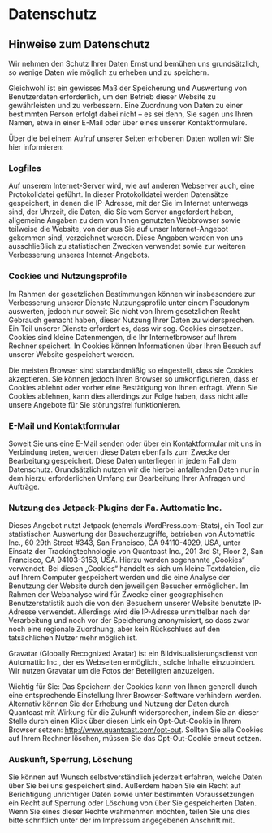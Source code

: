 # Datenschutz

## Hinweise zum Datenschutz
Wir nehmen den Schutz Ihrer Daten Ernst und bemühen uns grundsätzlich, so wenige Daten wie möglich zu erheben und zu speichern.

Gleichwohl ist ein gewisses Maß der Speicherung und Auswertung von Benutzerdaten erforderlich, um den Betrieb dieser Website zu gewährleisten und zu verbessern. Eine Zuordnung von Daten zu einer bestimmten Person erfolgt dabei nicht – es sei denn, Sie sagen uns Ihren Namen, etwa in einer E-Mail oder über eines unserer Kontaktformulare.

Über die bei einem Aufruf unserer Seiten erhobenen Daten wollen wir Sie hier informieren:

### Logfiles
Auf unserem Internet-Server wird, wie auf anderen Webserver auch, eine Protokolldatei geführt. In dieser Protokolldatei werden Datensätze gespeichert, in denen die IP-Adresse, mit der Sie im Internet unterwegs sind, der Uhrzeit, die Daten, die Sie vom Server angefordert haben, allgemeine Angaben zu dem von Ihnen genutzten Webbrowser sowie teilweise die Website, von der aus Sie auf unser Internet-Angebot gekommen sind, verzeichnet werden. Diese Angaben werden von uns ausschließlich zu statistischen Zwecken verwendet sowie zur weiteren Verbesserung unseres Internet-Angebots.

### Cookies und Nutzungsprofile
Im Rahmen der gesetzlichen Bestimmungen können wir insbesondere zur Verbesserung unserer Dienste Nutzungsprofile unter einem Pseudonym auswerten, jedoch nur soweit Sie nicht von Ihrem gesetzlichen Recht Gebrauch gemacht haben, dieser Nutzung Ihrer Daten zu widersprechen. Ein Teil unserer Dienste erfordert es, dass wir sog. Cookies einsetzen. Cookies sind kleine Datenmengen, die Ihr Internetbrowser auf Ihrem Rechner speichert. In Cookies können Informationen über Ihren Besuch auf unserer Website gespeichert werden.

Die meisten Browser sind standardmäßig so eingestellt, dass sie Cookies akzeptieren. Sie können jedoch Ihren Browser so umkonfigurieren, dass er Cookies ablehnt oder vorher eine Bestätigung von Ihnen erfragt. Wenn Sie Cookies ablehnen, kann dies allerdings zur Folge haben, dass nicht alle unsere Angebote für Sie störungsfrei funktionieren.

### E-Mail und Kontaktformular
Soweit Sie uns eine E-Mail senden oder über ein Kontaktformular mit uns in Verbindung treten, werden diese Daten ebenfalls zum Zwecke der Bearbeitung gespeichert. Diese Daten unterliegen in jedem Fall dem Datenschutz. Grundsätzlich nutzen wir die hierbei anfallenden Daten nur in dem hierzu erforderlichen Umfang zur Bearbeitung Ihrer Anfragen und Aufträge.

### Nutzung des Jetpack-Plugins der Fa. Auttomatic Inc.
Dieses Angebot nutzt Jetpack (ehemals WordPress.com-Stats), ein Tool zur statistischen Auswertung der Besucherzugriffe, betrieben von Automattic Inc., 60 29th Street #343, San Francisco, CA 94110-4929, USA, unter Einsatz der Trackingtechnologie von Quantcast Inc., 201 3rd St, Floor 2, San Francisco, CA 94103-3153, USA. Hierzu werden sogenannte „Cookies“ verwendet. Bei diesen „Cookies“ handelt es sich um kleine Textdateien, die auf Ihrem Computer gespeichert werden und die eine Analyse der Benutzung der Website durch den jeweiligen Besucher ermöglichen. Im Rahmen der Webanalyse wird für Zwecke einer geographischen Benutzerstatistik auch die von den Besuchern unserer Website benutzte IP-Adresse verwendet. Allerdings wird die IP-Adresse unmittelbar nach der Verarbeitung und noch vor der Speicherung anonymisiert, so dass zwar noch eine regionale Zuordnung, aber kein Rückschluss auf den tatsächlichen Nutzer mehr möglich ist.

Gravatar (Globally Recognized Avatar) ist ein Bildvisualisierungsdienst von Automattic Inc., der es Webseiten ermöglicht, solche Inhalte einzubinden. Wir nutzen Gravatar um die Fotos der Beteiligten anzuzeigen.

Wichtig für Sie: Das Speichern der Cookies kann von Ihnen generell durch eine entsprechende Einstellung Ihrer Browser-Software verhindern werden. Alternativ können Sie der Erhebung und Nutzung der Daten durch Quantcast mit Wirkung für die Zukunft widersprechen, indem Sie an dieser Stelle durch einen Klick über diesen Link ein Opt-Out-Cookie in Ihrem Browser setzen: http://www.quantcast.com/opt-out. Sollten Sie alle Cookies auf Ihrem Rechner löschen, müssen Sie das Opt-Out-Cookie erneut setzen.

### Auskunft, Sperrung, Löschung
Sie können auf Wunsch selbstverständlich jederzeit erfahren, welche Daten über Sie bei uns gespeichert sind. Außerdem haben Sie ein Recht auf Berichtigung unrichtiger Daten sowie unter bestimmten Voraussetzungen ein Recht auf Sperrung oder Löschung von über Sie gespeicherten Daten. Wenn Sie eines dieser Rechte wahrnehmen möchten, teilen Sie uns dies bitte schriftlich unter der im Impressum angegebenen Anschrift mit.